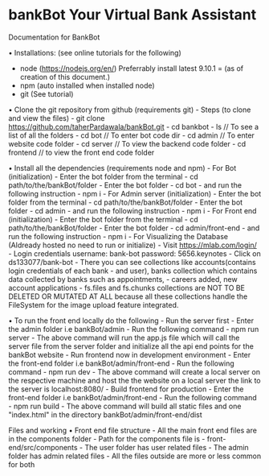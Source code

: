 # bankBot Your Virtual Bank Assistant
Documentation for BankBot

•	Installations: (see online tutorials for the following)
- node (https://nodejs.org/en/) Preferrably install latest 9.10.1 = (as of creation of this document.)
- npm (auto installed when installed node)
- git (See tutorial)




•	Clone the git repository from github (requirements git)
    - Steps (to clone and view the files)
        - git clone https://github.com/taherPardawala/bankBot.git
        - cd bankbot
        - ls  // To see a list of all the folders
        - cd bot  // To enter bot code dir
        - cd admin  // To enter website code folder
        - cd server  // To view the backend code folder
        - cd frontend  // to view the front end code folder

•	Install all the dependencies (requirements node and npm)
    - For Bot (initialization)
        - Enter the bot folder from the terminal
        - cd path/to/the/bankBot/folder
        - Enter the bot folder
        - cd bot
        - and run the following instruction
        - npm i
    - For Admin server (initialization)
        - Enter the bot folder from the terminal
        - cd path/to/the/bankBot/folder
        - Enter the bot folder
        - cd admin
        - and run the following instruction
        - npm i
    - For Front end (initialization)
        - Enter the bot folder from the terminal
        - cd path/to/the/bankBot/folder
        - Enter the bot folder
        - cd admin/front-end
        - and run the following instruction
        - npm i
    - For Visualizing the Database (Aldready hosted no need to run or initialize)
        - Visit https://mlab.com/login/
        - Login credentials username: bank-bot password: 5656.keynotes 
        - Click on ds133077/bank-bot
        - There you can see collections like accounts(contains login credentials of each bank 
        - and user), banks collection which contains data collected by banks such as appointments, 			- careers added, new account applications
        - fs.files and fs.chunks collections are NOT TO BE DELETED OR MUTATED AT ALL because all these collections handle the FileSystem for the image upload feature integrated.

•	To run the front end locally do the following
    - Run the server first 
        - Enter the admin folder i.e bankBot/admin
        - Run the following command
        - npm run server
        - The above command will run the app.js file which will call the server file from the server folder and initialize all the api end points for the bankBot website
    - Run frontend now in development environment
        - Enter the front-end folder i.e bankBot/admin/front-end
        - Run the following command
        - npm run dev
        - The above command will create a local server on the respective machine and host the the website on a local server the link to the server is localhost:8080/
    - Build frontend for production
        - Enter the front-end folder i.e bankBot/admin/front-end
        - Run the following command
        - npm run build
        - The above command will build all static files and one "index.html" in the directory bankBot/admin/front-end/dist

Files and working
•	Front end file structure
    - All the main front end files are in the components folder
    - Path for the components file is 
    - front-end/src/components
    - The user folder has user related files
    - The admin folder has admin related files
    - All the files outside are more or less common for both
